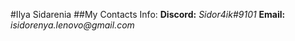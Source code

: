 #Ilya Sidarenia
##My Contacts Info:
__Discord:__ _Sidor4ik#9101_
__Email:__ _isidorenya.lenovo@gmail.com_
